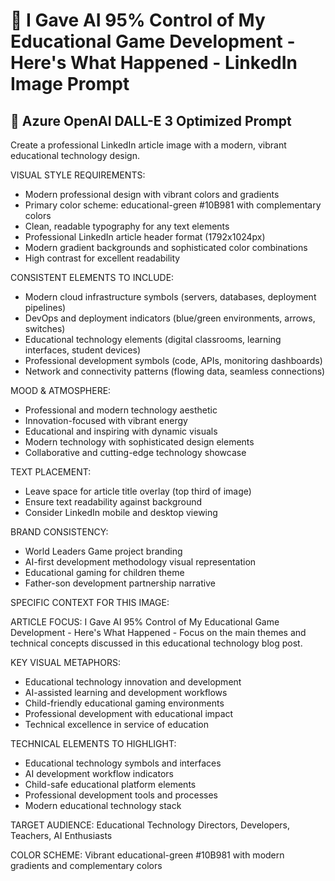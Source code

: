 # 🎨 I Gave AI 95% Control of My Educational Game Development - Here's What Happened - LinkedIn Image Prompt

## 📝 Azure OpenAI DALL-E 3 Optimized Prompt

Create a professional LinkedIn article image with a modern, vibrant educational technology design.

VISUAL STYLE REQUIREMENTS:
- Modern professional design with vibrant colors and gradients
- Primary color scheme: educational-green #10B981 with complementary colors
- Clean, readable typography for any text elements
- Professional LinkedIn article header format (1792x1024px)
- Modern gradient backgrounds and sophisticated color combinations
- High contrast for excellent readability

CONSISTENT ELEMENTS TO INCLUDE:
- Modern cloud infrastructure symbols (servers, databases, deployment pipelines)
- DevOps and deployment indicators (blue/green environments, arrows, switches)
- Educational technology elements (digital classrooms, learning interfaces, student devices)
- Professional development symbols (code, APIs, monitoring dashboards)
- Network and connectivity patterns (flowing data, seamless connections)

MOOD & ATMOSPHERE:
- Professional and modern technology aesthetic
- Innovation-focused with vibrant energy
- Educational and inspiring with dynamic visuals
- Modern technology with sophisticated design elements
- Collaborative and cutting-edge technology showcase

TEXT PLACEMENT:
- Leave space for article title overlay (top third of image)
- Ensure text readability against background
- Consider LinkedIn mobile and desktop viewing

BRAND CONSISTENCY:
- World Leaders Game project branding
- AI-first development methodology visual representation
- Educational gaming for children theme
- Father-son development partnership narrative

SPECIFIC CONTEXT FOR THIS IMAGE:


ARTICLE FOCUS:
I Gave AI 95% Control of My Educational Game Development - Here's What Happened - Focus on the main themes and technical concepts discussed in this educational technology blog post.

KEY VISUAL METAPHORS:
- Educational technology innovation and development
- AI-assisted learning and development workflows
- Child-friendly educational gaming environments
- Professional development with educational impact
- Technical excellence in service of education

TECHNICAL ELEMENTS TO HIGHLIGHT:
- Educational technology symbols and interfaces
- AI development workflow indicators
- Child-safe educational platform elements
- Professional development tools and processes
- Modern educational technology stack

TARGET AUDIENCE: Educational Technology Directors, Developers, Teachers, AI Enthusiasts

COLOR SCHEME: Vibrant educational-green #10B981 with modern gradients and complementary colors
